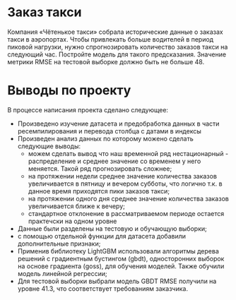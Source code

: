 # Заказ такси

Компания «Чётенькое такси» собрала исторические данные о заказах такси в аэропортах. Чтобы привлекать больше водителей в период пиковой нагрузки, нужно спрогнозировать количество заказов такси на следующий час. Постройте модель для такого предсказания.
Значение метрики RMSE на тестовой выборке должно быть не больше 48.

# Выводы по проекту

В процессе написания проекта сделано следующее:

- Произведено изучение датасета и предобработка данных в части ресемпилирования и перевода столбца с датами в индексы
- Произведен анализ данных по которому можено сделать следующие выводы:
    - можем сделать вывод что наш временной ряд нестационарный - распределение и среднее значение со временем у него меняется. Такой ряд прогнозировать сложнее;
    - на протяжении недели среднее значение количества заказов увеличивается в пятницу и вечером субботы, что логично т.к. в данное время приходятся пики заказов такси;
    - на протяжении одного дня среднее значение количества заказов увеличивается ближе к вечеру;
    - стандартное отклонение в рассматриваемом периоде остается практечски на одном уровне
- Данные были разделены на тестовую и обучающую выборки;
- с помощью отдельной функции для датасета добавили дополнительные признаки;
- Применив библиотеку LightGBM использовали алгоритмы дерева решений с градиентным бустингом (gbdt), односторонних выборок на основе градиента (goss), для обучения моделей. Также обучили модель линейной регрессии;
- Для тестовой выборки выбрали модель GBDT RMSE получили на уровне 41.3, что соответствует требованиям заказчика.
